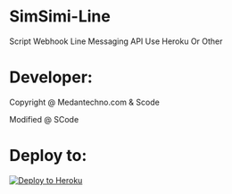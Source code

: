 # SimSimi-Line
Script Webhook Line Messaging API Use Heroku Or Other

# Developer:
Copyright @ Medantechno.com & Scode

Modified @ SCode

# Deploy to:
[![Deploy to Heroku](https://www.herokucdn.com/deploy/button.svg)](https://heroku.com/deploy)
